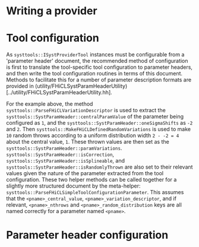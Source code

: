 # Writing a provider


# Tool configuration

As `systtools::ISystProviderTool` instances must be configurable from a 'parameter header' document, the recommended method of configuration is first to translate the tool-specific tool configuration to parameter headers, and then write the tool configuration routines in terms of this document. Methods to facilitate this for a number of parameter description formats are provided in (utility/FHiCLSystParamHeaderUtility)[../utility/FHiCLSystParamHeaderUtility.hh].

For the example above, the method `systtools::ParseFHiCLVariationDescriptor` is used to extract the `systtools::SystParamHeader::centralParamValue` of the parameter being configured as `1`, and the `systtools::SystParamHeader::oneSigmaShifts` as `-2` and `2`. Then `systtools::MakeFHiCLDefinedRandomVariations` is used to make `10` random throws according to a uniform distribution width `2 - -2 = 4` about the central value, `1`. These thrown values are then set as the `systtools::SystParamHeader::paramVariations`. `systtools::SystParamHeader::isCorrection`, `systtools::SystParamHeader::isSplineable`, and `systtools::SystParamHeader::isRandomlyThrown` are also set to their relevant values given the nature of the parameter extracted from the tool configuration. These two helper methods can be called together for a slightly more structured document by the meta-helper: `systtools::ParseFHiCLSimpleToolConfigurationParameter`. This assumes that the `<pname>_central_value`, `<pname>_variation_descriptor`, and if relevant, `<pname>_nthrows` and `<pname>_random_distribution` keys are all named correctly for a parameter named `<pname>`.

# Parameter header configuration
